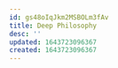 ```yaml
---
id: gs48oIqJkm2MSBOLm3fAv
title: Deep Philosophy
desc: ''
updated: 1643723096367
created: 1643723096367
---
```


